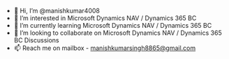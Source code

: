 - 👋 Hi, I’m @manishkumar4008
- 👀 I’m interested in Microsoft Dynamics NAV / Dynamics 365 BC
- 🌱 I’m currently learning Microsoft Dynamics NAV / Dynamics 365 BC
- 💞️ I’m looking to collaborate on Microsoft Dynamics NAV / Dynamics 365 BC Discussions
- 📫 Reach me on mailbox - manishkumarsingh8865@gmail.com

<!---
manishkumar4008/manishkumar4008 is a ✨ special ✨ repository because its `README.md` (this file) appears on your GitHub profile.
You can click the Preview link to take a look at your changes.
--->
